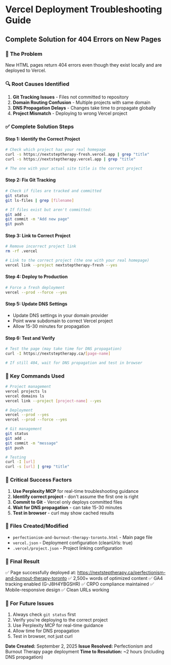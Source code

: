 # Vercel Deployment Troubleshooting Guide
## Complete Solution for 404 Errors on New Pages

### 🚨 **The Problem**
New HTML pages return 404 errors even though they exist locally and are deployed to Vercel.

### 🔍 **Root Causes Identified**
1. **Git Tracking Issues** - Files not committed to repository
2. **Domain Routing Confusion** - Multiple projects with same domain
3. **DNS Propagation Delays** - Changes take time to propagate globally
4. **Project Mismatch** - Deploying to wrong Vercel project

### ✅ **Complete Solution Steps**

#### Step 1: Identify the Correct Project
```bash
# Check which project has your real homepage
curl -s https://nextsteptherapy-fresh.vercel.app | grep "title"
curl -s https://nextsteptherapy.vercel.app | grep "title"

# The one with your actual site title is the correct project
```

#### Step 2: Fix Git Tracking
```bash
# Check if files are tracked and committed
git status
git ls-files | grep [filename]

# If files exist but aren't committed:
git add .
git commit -m "Add new page"
git push
```

#### Step 3: Link to Correct Project
```bash
# Remove incorrect project link
rm -rf .vercel

# Link to the correct project (the one with your real homepage)
vercel link --project nextsteptherapy-fresh --yes
```

#### Step 4: Deploy to Production
```bash
# Force a fresh deployment
vercel --prod --force --yes
```

#### Step 5: Update DNS Settings
- Update DNS settings in your domain provider
- Point www subdomain to correct Vercel project
- Allow 15-30 minutes for propagation

#### Step 6: Test and Verify
```bash
# Test the page (may take time for DNS propagation)
curl -I https://nextsteptherapy.ca/[page-name]

# If still 404, wait for DNS propagation and test in browser
```

### 🔧 **Key Commands Used**
```bash
# Project management
vercel projects ls
vercel domains ls
vercel link --project [project-name] --yes

# Deployment
vercel --prod --yes
vercel --prod --force --yes

# Git management
git status
git add .
git commit -m "message"
git push

# Testing
curl -I [url]
curl -s [url] | grep "title"
```

### 🎯 **Critical Success Factors**
1. **Use Perplexity MCP** for real-time troubleshooting guidance
2. **Identify correct project** - don't assume the first one is right
3. **Commit to Git** - Vercel only deploys committed files
4. **Wait for DNS propagation** - can take 15-30 minutes
5. **Test in browser** - curl may show cached results

### 📝 **Files Created/Modified**
- `perfectionism-and-burnout-therapy-toronto.html` - Main page file
- `vercel.json` - Deployment configuration (cleanUrls: true)
- `.vercel/project.json` - Project linking configuration

### 🚀 **Final Result**
✅ Page successfully deployed at: https://nextsteptherapy.ca/perfectionism-and-burnout-therapy-toronto
✅ 2,500+ words of optimized content
✅ GA4 tracking enabled (G-J8H4YBGSHR)
✅ CRPO compliance maintained
✅ Mobile-responsive design
✅ Clean URLs working

### 🔄 **For Future Issues**
1. Always check `git status` first
2. Verify you're deploying to the correct project
3. Use Perplexity MCP for real-time guidance
4. Allow time for DNS propagation
5. Test in browser, not just curl

**Date Created:** September 2, 2025
**Issue Resolved:** Perfectionism and Burnout Therapy page deployment
**Time to Resolution:** ~2 hours (including DNS propagation)

